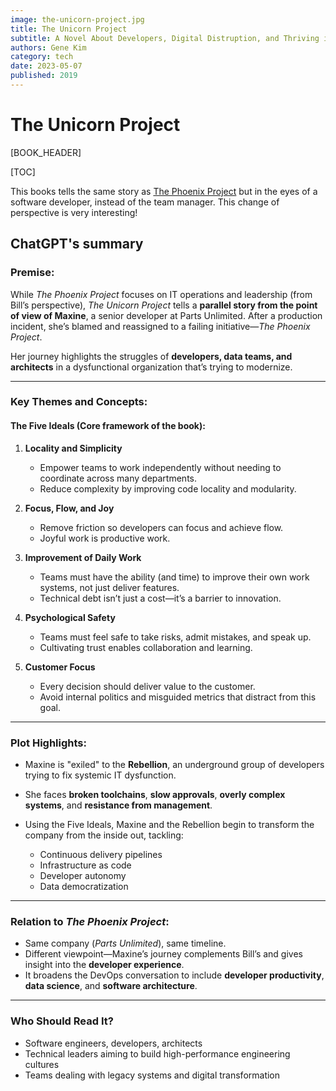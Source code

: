 ```yaml
---
image: the-unicorn-project.jpg
title: The Unicorn Project
subtitle: A Novel About Developers, Digital Distruption, and Thriving in the Age of Data
authors: Gene Kim
category: tech
date: 2023-05-07
published: 2019
---
```


# The Unicorn Project

[BOOK_HEADER]

[TOC]

This books tells the same story as [The Phoenix Project](the-phoenix-project.html) but in the eyes of a software developer, instead of the team manager. This change of perspective is very interesting!

## ChatGPT's summary

### **Premise:**

While *The Phoenix Project* focuses on IT operations and leadership (from Bill’s perspective), *The Unicorn Project* tells a **parallel story from the point of view of Maxine**, a senior developer at Parts Unlimited. After a production incident, she’s blamed and reassigned to a failing initiative—*The Phoenix Project*.

Her journey highlights the struggles of **developers, data teams, and architects** in a dysfunctional organization that’s trying to modernize.

---

### **Key Themes and Concepts:**

#### **The Five Ideals** (Core framework of the book):

1. **Locality and Simplicity**

   * Empower teams to work independently without needing to coordinate across many departments.
   * Reduce complexity by improving code locality and modularity.

2. **Focus, Flow, and Joy**

   * Remove friction so developers can focus and achieve flow.
   * Joyful work is productive work.

3. **Improvement of Daily Work**

   * Teams must have the ability (and time) to improve their own work systems, not just deliver features.
   * Technical debt isn’t just a cost—it’s a barrier to innovation.

4. **Psychological Safety**

   * Teams must feel safe to take risks, admit mistakes, and speak up.
   * Cultivating trust enables collaboration and learning.

5. **Customer Focus**

   * Every decision should deliver value to the customer.
   * Avoid internal politics and misguided metrics that distract from this goal.

---

### **Plot Highlights:**

* Maxine is "exiled" to the **Rebellion**, an underground group of developers trying to fix systemic IT dysfunction.
* She faces **broken toolchains**, **slow approvals**, **overly complex systems**, and **resistance from management**.
* Using the Five Ideals, Maxine and the Rebellion begin to transform the company from the inside out, tackling:

  * Continuous delivery pipelines
  * Infrastructure as code
  * Developer autonomy
  * Data democratization

---

### **Relation to *The Phoenix Project*:**

* Same company (*Parts Unlimited*), same timeline.
* Different viewpoint—Maxine’s journey complements Bill’s and gives insight into the **developer experience**.
* It broadens the DevOps conversation to include **developer productivity**, **data science**, and **software architecture**.

---

### **Who Should Read It?**

* Software engineers, developers, architects
* Technical leaders aiming to build high-performance engineering cultures
* Teams dealing with legacy systems and digital transformation
